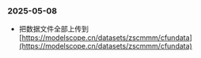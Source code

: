 ### 2025-05-08

- 把数据文件全部上传到 [https://modelscope.cn/datasets/zscmmm/cfundata](https://modelscope.cn/datasets/zscmmm/cfundata)

